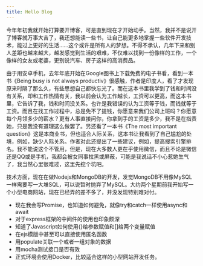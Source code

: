 ```yaml
---
title: Hello Blog
---
```

今年年初我就开始打算要开博客，可是直到现在才开始动手。当然，我并不是说开了博客就万事大吉了，我还想能读一些书，让自己能更多地掌握一些软件开发技术，能过上更好的生活……这个或许是所有人的梦想。不得不承认，几年下来和别人差距也越来越大，越发感觉到生活的艰难，不仅难以找到一份像样的工作，一个像样的女友或老婆，更别说汽车、房子这样的高消费品。

由于用安卓手机，去年年底开始在Google图书上下载免费的电子书看，看到一本书《Being busy is not always productiv》很感触，作者是印度人，看了才发现原来时隔了那么久，有些思想自己都快忘光了。而在这本书里我学到了钱和时间没有关系，却和工作热情有关，我以前会认为工作越长，工资可以更高，而这本书里，它告诉了我，钱和时间没关系。也许是我错误的认为工资等于钱，而钱就等于工资。而且在找工作过程中，总是免不了提钱，你愿意来我们公司上班吗？你愿意每个月领多少的薪水？更有人事直接问你，你拿到手的工资是多少，我不是在指责她，只是我没有道理这么做罢了。另还看了一本书《The most important question》这是本商业书，但也适合人际关系，这本书让我看到了自己尴尬的处境，例如，缺少人际关系。作者对此还提出了一些建议，例如，提高搜索引擎排名。我不能说这个不管用，但是，现在大多数人更在乎使用微信，而且不论是微信还是QQ或是手机，我都会被女同事拉黑或屏蔽，可能是我说话不小心惹她生气了，我当然心里很难过，这里先挖个坑吧。

技术方面，现在在做Nodejs和MongoDB的开发，发觉MongoDB不用像MySQL一样需要写一大堆SQL，可以说暂时抛弃了MySQL。大约两个星期前我开始写一个小型电商网站，现在已经弄的差不多了，并没发现特别难对付。

* 现在我会写Promise，也知道如何避免，就像try和catch一样使用async和await
* 对于express框架的中间件的使用也印象颇深
* 知道了Javascript如何使用{}给参数赋值和[]给两个变量赋值
* 在ejs模版中甚至可以直接使用匿名函数
* 用populate关联一个或者一组对象的数据
* 用mocha测试接口是否有效
* 正式环境会使用Docker，比较适合这样的小型网站开发任务。
